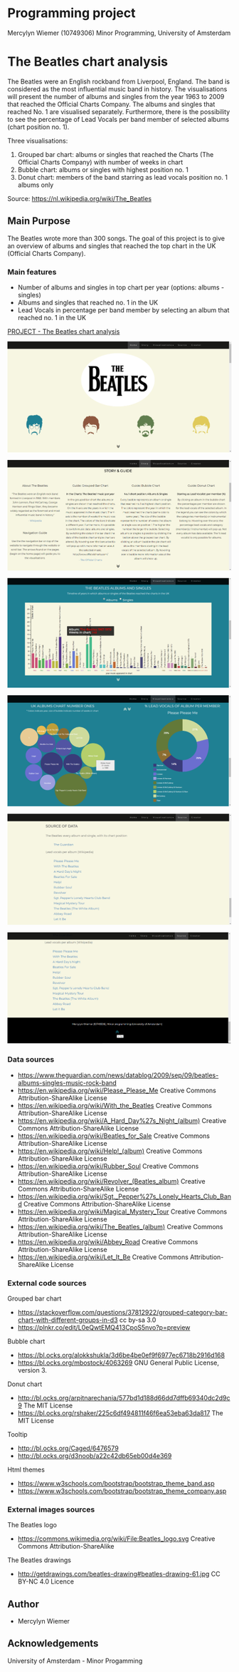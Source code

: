 # Programming project #

Mercylyn Wiemer (10749306)
Minor Programming, University of Amsterdam

# The Beatles chart analysis #

The Beatles were an English rockband from Liverpool, England. The band is considered as the most influential music band in history. The visualisations will present the number of albums and singles from the year 1963 to 2009 that reached the Official Charts Company. The albums and singles that reached No. 1 are visualised separately. Furthermore, there is the possibility to see the percentage of Lead Vocals per band member of selected albums (chart position no. 1).

Three visualisations:
1) Grouped bar chart: albums or singles that reached the Charts (The Official Charts Company) with number of weeks in chart
2) Bubble chart: albums or singles with highest position no. 1
3) Donut chart: members of the band starring as lead vocals position no. 1 albums only

Source: https://nl.wikipedia.org/wiki/The_Beatles

## Main Purpose ##
The Beatles wrote more than 300 songs. The goal of this project is to give an overview
of albums and singles that reached the top chart in the UK (Official Charts Company).

### Main features ###
* Number of albums and singles in top chart per year (options: albums - singles)
* Albums and singles that reached no. 1 in the UK
* Lead Vocals in percentage per band member by selecting an album that reached no. 1 in the UK

[PROJECT - The Beatles chart analysis](https://mercylyn.github.io/mprogproject/index.html)

![Home](doc/home.png)

![Story](doc/story.png)

![Chart Overview](doc/chart_overview.png)

![No. 1 & Lead Vocals](doc/music_info.png)

![Source](doc/source.png)

![Creator](doc/creator.png)

### Data sources ###
* https://www.theguardian.com/news/datablog/2009/sep/09/beatles-albums-singles-music-rock-band
* https://en.wikipedia.org/wiki/Please_Please_Me Creative Commons Attribution-ShareAlike License
* https://en.wikipedia.org/wiki/With_the_Beatles Creative Commons Attribution-ShareAlike License
* https://en.wikipedia.org/wiki/A_Hard_Day%27s_Night_(album) Creative Commons Attribution-ShareAlike License
* https://en.wikipedia.org/wiki/Beatles_for_Sale Creative Commons Attribution-ShareAlike License
* https://en.wikipedia.org/wiki/Help!_(album) Creative Commons Attribution-ShareAlike License
* https://en.wikipedia.org/wiki/Rubber_Soul Creative Commons Attribution-ShareAlike License
* https://en.wikipedia.org/wiki/Revolver_(Beatles_album) Creative Commons Attribution-ShareAlike License
* https://en.wikipedia.org/wiki/Sgt._Pepper%27s_Lonely_Hearts_Club_Band Creative Commons Attribution-ShareAlike License
* https://en.wikipedia.org/wiki/Magical_Mystery_Tour Creative Commons Attribution-ShareAlike License
* https://en.wikipedia.org/wiki/The_Beatles_(album) Creative Commons Attribution-ShareAlike License
* https://en.wikipedia.org/wiki/Abbey_Road Creative Commons Attribution-ShareAlike License
* https://en.wikipedia.org/wiki/Let_It_Be Creative Commons Attribution-ShareAlike License

### External code sources ###
Grouped bar chart
* https://stackoverflow.com/questions/37812922/grouped-category-bar-chart-with-different-groups-in-d3 cc by-sa 3.0
* https://plnkr.co/edit/L0eQwtEMQ413CpoS5nvo?p=preview

Bubble chart
* https://bl.ocks.org/alokkshukla/3d6be4be0ef9f6977ec6718b2916d168
* https://bl.ocks.org/mbostock/4063269 GNU General Public License, version 3.

Donut chart
* http://bl.ocks.org/arpitnarechania/577bd1d188d66dd7dffb69340dc2d9c9 The MIT License
* https://bl.ocks.org/rshaker/225c6df494811f46f6ea53eba63da817 The MIT License

Tooltip
* http://bl.ocks.org/Caged/6476579
* http://bl.ocks.org/d3noob/a22c42db65eb00d4e369

Html themes
* https://www.w3schools.com/bootstrap/bootstrap_theme_band.asp
* https://www.w3schools.com/bootstrap/bootstrap_theme_company.asp

### External images sources ###
The Beatles logo
* https://commons.wikimedia.org/wiki/File:Beatles_logo.svg Creative Commons Attribution-ShareAlike

The Beatles drawings
* http://getdrawings.com/beatles-drawing#beatles-drawing-61.jpg  CC BY-NC 4.0 Licence

## Author ##
* Mercylyn Wiemer

## Acknowledgements ##
University of Amsterdam - Minor Progamming
